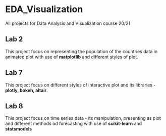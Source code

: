 # EDA_Visualization
All projects for Data Analysis and Visualization course 20/21

## Lab 2

This project focus on representing the population of the countries data in animated plot with use of **matplotlib** and different styles of plot.

## Lab 7

This project focus on different styles of interactive plot and its libraries - **plotly, bokeh, altair**.

## Lab 8

This project focus on time series data - its manipulation, presenting as plot and different methods od forecasting with use of **scikit-learn** and **statsmodels**

